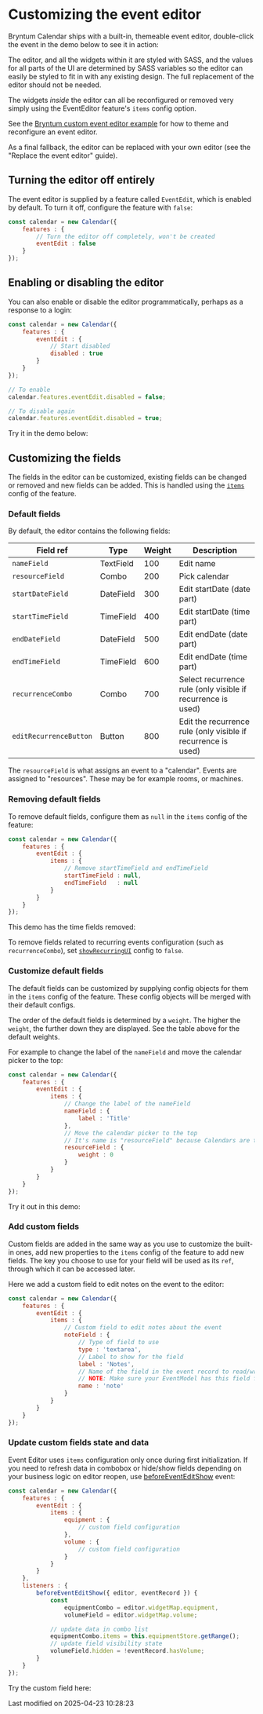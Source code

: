 # Customizing the event editor

Bryntum Calendar ships with a built-in, themeable event editor, double-click the event in the demo below to see it in action:

<div class="external-example" data-file="Calendar/guides/eventedit/basic.js"></div>

The editor, and all the widgets within it are styled with SASS, and the values for all parts of the UI are determined by SASS variables so the editor can easily be styled to fit in with any existing design. The full replacement of the editor should not be needed.

The widgets *inside* the editor can all be reconfigured or removed very simply using the EventEditor feature's `items` config option.

See the <a href="../examples/eventedit/" target="_blank">Bryntum custom event editor example</a> for how to theme and reconfigure an event editor.

As a final fallback, the editor can be replaced with your own editor (see the "Replace the event editor" guide).

## Turning the editor off entirely

The event editor is supplied by a feature called `EventEdit`, which is enabled by default. To turn it off, configure the
feature with `false`:

```javascript
const calendar = new Calendar({
    features : {
        // Turn the editor off completely, won't be created
        eventEdit : false
    }
});
```

## Enabling or disabling the editor

You can also enable or disable the editor programmatically, perhaps as a response to a login:

```javascript
const calendar = new Calendar({
    features : {
        eventEdit : {
            // Start disabled
            disabled : true
        }
    }
});

// To enable
calendar.features.eventEdit.disabled = false;

// To disable again
calendar.features.eventEdit.disabled = true;
```

Try it in the demo below:

<div class="external-example" data-file="Calendar/guides/eventedit/disable.js"></div>

## Customizing the fields

The fields in the editor can be customized, existing fields can be changed or removed and new fields can be added. This
is handled using the [`items`](#Calendar/feature/EventEdit#config-items) config of the feature.

### Default fields

By default, the editor contains the following fields:

| Field ref              | Type      | Weight | Description                                                    |
|------------------------|-----------|--------|----------------------------------------------------------------|
| `nameField`            | TextField | 100    | Edit name                                                      |
| `resourceField`        | Combo     | 200    | Pick calendar                                                  |
| `startDateField`       | DateField | 300    | Edit startDate (date part)                                     |
| `startTimeField`       | TimeField | 400    | Edit startDate (time part)                                     |
| `endDateField`         | DateField | 500    | Edit endDate (date part)                                       |
| `endTimeField`         | TimeField | 600    | Edit endDate (time part)                                       |
| `recurrenceCombo`      | Combo     | 700    | Select recurrence rule (only visible if recurrence is used)    |
| `editRecurrenceButton` | Button    | 800    | Edit the recurrence rule  (only visible if recurrence is used) |

The `resourceField` is what assigns an event to a "calendar". Events are assigned to "resources". These may be for example rooms, or machines.

### Removing default fields

To remove default fields, configure them as `null` in the `items` config of the feature:

```javascript
const calendar = new Calendar({
    features : {
        eventEdit : {
            items : {
                // Remove startTimeField and endTimeField
                startTimeField : null,
                endTimeField   : null
            }
        }
    }
});
```

This demo has the time fields removed:

<div class="external-example" data-file="Calendar/guides/eventedit/remove.js"></div>

To remove fields related to recurring events configuration (such as `recurrenceCombo`), set [`showRecurringUI`](#Calendar/feature/EventEdit#config-showRecurringUI) config to `false`.

### Customize default fields

The default fields can be customized by supplying config objects for them in the `items` config of the feature. These
config objects will be merged with their default configs.

The order of the default fields is determined by a `weight`. The higher the `weight`, the further down they are
displayed. See the table above for the default weights.

For example to change the label of the `nameField` and move the calendar picker to the top:

```javascript
const calendar = new Calendar({
    features : {
        eventEdit : {
            items : {
                // Change the label of the nameField
                nameField : {
                    label : 'Title'
                },
                // Move the calendar picker to the top
                // It's name is "resourceField" because Calendars are the assigned resources.
                resourceField : {
                    weight : 0
                }
            }
        }
    }
});
```

Try it out in this demo:

<div class="external-example" data-file="Calendar/guides/eventedit/label.js"></div>

### Add custom fields

Custom fields are added in the same way as you use to customize the built-in ones, add new properties to the `items`
config of the feature to add new fields. The key you choose to use for your field will be used as its `ref`, through
which it can be accessed later.

Here we add a custom field to edit notes on the event to the editor:

```javascript
const calendar = new Calendar({
    features : {
        eventEdit : {
            items : {
                // Custom field to edit notes about the event
                noteField : {
                    // Type of field to use
                    type : 'textarea',
                    // Label to show for the field
                    label : 'Notes',
                    // Name of the field in the event record to read/write data to
                    // NOTE: Make sure your EventModel has this field for this to link up correctly
                    name : 'note'
                }
            }
        }
    }
});
```

### Update custom fields state and data

Event Editor uses `items` configuration only once during first initialization. If you need to refresh data in combobox or hide/show fields depending on your business logic on editor reopen, use [beforeEventEditShow](#Calendar/feature/EventEdit#event-beforeEventEditShow) event:

```javascript
const calendar = new Calendar({
    features : {
        eventEdit : {
            items : {
                equipment : {
                    // custom field configuration
                },
                volume : {
                    // custom field configuration
                }
            }
        }
    },
    listeners : {
        beforeEventEditShow({ editor, eventRecord }) {
            const
                equipmentCombo = editor.widgetMap.equipment,
                volumeField = editor.widgetMap.volume;

            // update data in combo list
            equipmentCombo.items = this.equipmentStore.getRange();
            // update field visibility state
            volumeField.hidden = !eventRecord.hasVolume;
        }
    }
});
```


Try the custom field here:

<div class="external-example" data-file="Calendar/guides/eventedit/field.js"></div>


<p class="last-modified">Last modified on 2025-04-23 10:28:23</p>